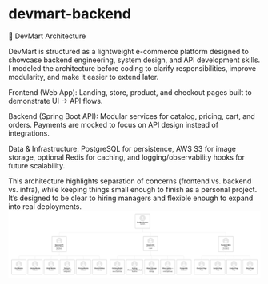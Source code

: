 # devmart-backend

📐 DevMart Architecture

DevMart is structured as a lightweight e-commerce platform designed to showcase backend engineering, system design, and API development skills. I modeled the architecture before coding to clarify responsibilities, improve modularity, and make it easier to extend later.

Frontend (Web App): Landing, store, product, and checkout pages built to demonstrate UI → API flows.

Backend (Spring Boot API): Modular services for catalog, pricing, cart, and orders. Payments are mocked to focus on API design instead of integrations.

Data & Infrastructure: PostgreSQL for persistence, AWS S3 for image storage, optional Redis for caching, and logging/observability hooks for future scalability.

This architecture highlights separation of concerns (frontend vs. backend vs. infra), while keeping things small enough to finish as a personal project. It’s designed to be clear to hiring managers and flexible enough to expand into real deployments.
![DevMart Architecture](./devmart-architecture.png)